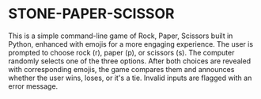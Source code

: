 # STONE-PAPER-SCISSOR
This is a simple command-line game of Rock, Paper, Scissors built in Python, enhanced with emojis for a more engaging experience. The user is prompted to choose rock (r), paper (p), or scissors (s). The computer randomly selects one of the three options. After both choices are revealed with corresponding emojis, the game compares them and announces whether the user wins, loses, or it's a tie. Invalid inputs are flagged with an error message.
